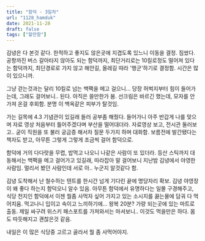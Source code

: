 ```yaml
---
title: "함덕 - 3일차"
url: "1128_hamduk"
date: 2021-11-28
draft: false
tags: ["할만함"]
---
```

김녕은 다 본것 같다. 한적하고 좋지도 않은곳에 지겹도록 있느니 이동을 결정. 짐쌌다. 공항까진 버스 갈아타지 않아도 되는 함덕까지, 최단거리로는 10킬로정도 떨어져 있다는 함덕까지, 최단경로로 가지 않고 해안길, 올레길 따라 '행군'하기로 결정함. 시간은 많이 있으니까.

그냥 걷는것과는 달리 10킬로 넘는 백팩을 메고 걸으니... 당장 허벅지부터 힘이 들어가는데, 그래도 걸어보니.. 된다. 아직은 쓸만한가 봄. 선크림은 바르긴 했는데, 모자를 안가져 온걸 후회함. 분명 이 백옥같은 피부가 탈것임.

가는 길목에 4.3 기념관이 있길래 들러 공부좀 해줬다. 들어가니 아주 반갑게 나를 맞으며 자료 영상 처음부터 틀어주겠다며 부산을 떨어대더라. 자료영상 보고, 전시관 둘러보고.. 굳이 직원을 또 불러 궁금증 해서차 질문 두가지 하며 대화함. 보름전에 발간됐다는 책자도 받고, 아무튼 그렇게 그렇게 조금씩 걸어 함덕으로.

함덕에 거의 다다랏을 무렵, 밥먹고 나오니 나같은 사람이 또 있더라. 등산 스틱까지 대동해서는 백팩을 메고 걸어가고 있길래, 따라잡아 말 걸어보니 지난밤 김녕에서 야영한 사람임. 멀리서 봤던 사람인데 서로 아.. 누군지 알것같다 함.

김녕 도착해서 난 철수하는 텐트를 한시간 넘게 기다린 끝에 명당자리 확보. 김녕 야영장이 왜 좋다 하는지 함덕오니 알수 있음. 아무튼 함덕에서 유명하다는 일몰 구경해주고, 식당 천지인 함덕에서 이젠 뭘좀 사먹자 싶어 가지고 있는 소시지를 끓는물에 담궈 다 먹어치움. 먹고나니 입이고 속이고 느끼하기에... 왕복 20분? 가량 되는곳에 있는 마트로 출동. 제일 싸구려 위스키 패스포트를 가져와서는 마셔보니.. 이것도 먹을만은 하다. 몸도 따듯해지고 괜찮은것 같음.

내일은 이 많은 식당중 고르고 골라서 뭘 좀 사먹어야지.
